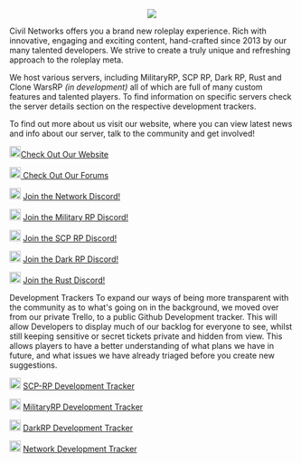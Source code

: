 <p align="center">
  <img src="https://i.imgur.com/LfHPWyv.png" />
</p>

Civil Networks offers you a brand new roleplay experience. Rich with innovative, engaging and exciting content, hand-crafted since 2013 by our many talented developers. We strive to create a truly unique and refreshing approach to the roleplay meta.

We host various servers, including MilitaryRP, SCP RP, Dark RP, Rust and Clone WarsRP *(in development)* all of which are full of many custom features and talented players. To find information on specific servers check the server details section on the respective development trackers.

To find out more about us visit our website, where you can view latest news and info about our server, talk to the community and get involved!

<img src="https://www.civilgamers.com/community/data/assets/logo/cn_logo_transparent_64.png" width="20" height="20">[Check Out Our Website](https://www.civilnetworks.net/)

<img src="https://www.civilgamers.com/community/data/assets/logo/cn_logo_transparent_64.png" width="20" height="20">[   Check Out Our Forums](https://www.civilgamers.com/community/)

<img src="https://assets-global.website-files.com/6257adef93867e50d84d30e2/625e5fcef7ab80b8c1fe559e_Discord-Logo-Color.png" width="20" height="20"> [Join the Network Discord!](https://discord.gg/civilnetworks)

<img src="https://assets-global.website-files.com/6257adef93867e50d84d30e2/625e5fcef7ab80b8c1fe559e_Discord-Logo-Color.png" width="20" height="20"> [Join the Military RP Discord!](https://discord.gg/fYfNswGrnZ)

<img src="https://assets-global.website-files.com/6257adef93867e50d84d30e2/625e5fcef7ab80b8c1fe559e_Discord-Logo-Color.png" width="20" height="20"> [Join the SCP RP Discord!](https://discord.gg/McbB6e2UFq)

<img src="https://assets-global.website-files.com/6257adef93867e50d84d30e2/625e5fcef7ab80b8c1fe559e_Discord-Logo-Color.png" width="20" height="20"> [Join the Dark RP Discord!](https://discord.gg/kYyrHU4hhN)

<img src="https://assets-global.website-files.com/6257adef93867e50d84d30e2/625e5fcef7ab80b8c1fe559e_Discord-Logo-Color.png" width="20" height="20"> [Join the Rust Discord!](https://discord.gg/ytf3m8Vuh9)

Development Trackers
To expand our ways of being more transparent with the community as to what's going on in the background, we moved over from our private Trello, to a public Github Development tracker. This will allow Developers to display much of our backlog for everyone to see, whilst still keeping sensitive or secret tickets private and hidden from view. This allows players to have a better understanding of what plans we have in future, and what issues we have already triaged before you create new suggestions.

<img src="https://raw.githubusercontent.com/FortAwesome/Font-Awesome/d3a7818c253fcbafff9ebd1d4abb2866c192e1d7/svgs/brands/github.svg" width="20" height="20"> [SCP-RP Development Tracker](https://github.com/orgs/civilnetworks-projects/projects/3)

<img src="https://raw.githubusercontent.com/FortAwesome/Font-Awesome/d3a7818c253fcbafff9ebd1d4abb2866c192e1d7/svgs/brands/github.svg" width="20" height="20"> [MilitaryRP Development Tracker](https://github.com/orgs/civilnetworks-projects/projects/1)

<img src="https://raw.githubusercontent.com/FortAwesome/Font-Awesome/d3a7818c253fcbafff9ebd1d4abb2866c192e1d7/svgs/brands/github.svg" width="20" height="20"> [DarkRP Development Tracker](https://github.com/orgs/civilnetworks-projects/projects/5)

<img src="https://raw.githubusercontent.com/FortAwesome/Font-Awesome/d3a7818c253fcbafff9ebd1d4abb2866c192e1d7/svgs/brands/github.svg" width="20" height="20"> [Network Development Tracker](https://github.com/orgs/civilnetworks-projects/projects/9)
